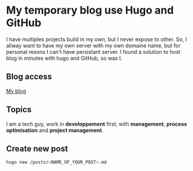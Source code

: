 # My temporary blog use Hugo and GitHub
I have multiples projects build in my own, but I never expose to other. So, I allway want to 
have my own server with my own domaine name, but for personal resons I can't have persistant server.
I found a solution to host blog in minutes with hugo and GitHub, so was I.

## Blog access
[My blog](https://kharitonoffsamuel.github.io/My-blog)

## Topics
I am a tech guy, work in **developpement** first, with **management**, **process optimisation** and **project management**.

## Create new post
```bash
hugo new /posts/<NAME_OF_YOUR_POST>.md
```
